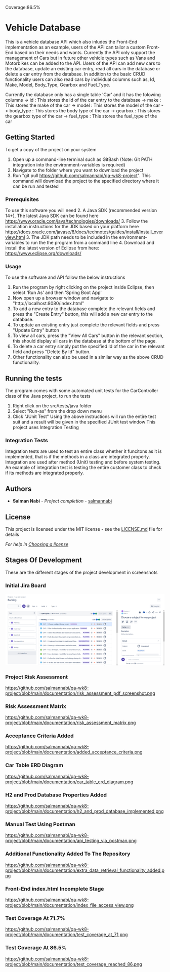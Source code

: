 Coverage:86.5%
# Vehicle Database

This is a vehicle database API which also inludes the Front-End implementation as an example, users of the API can tailor a custom Front-End based on their needs and wants. Currently the API only support the management of Cars but in future other vehicle types such as Vans and Motorbikes can be added to the API. Users of the API can add new cars to the database, update an existing car entry, read all cars in the database or delete a car entry from the database. In addition to the basic CRUD functionality users can also read cars by individual columns such as, Id, Make, Model, Body_Type, Gearbox and Fuel_Type.

Currently the database only has a single table 'Car' and it has the folowing columns
-> id : This stores the id of the car entry to the database
-> make : This stores the make of the car
-> model : This stores the model of the car
-> body_type : This stores the body type of the car
-> gearbox : This stores the gearbox type of the car
-> fuel_type : This stores the fuel_type of the car

## Getting Started

To get a copy of the project on your system
1. Open up a command-line terminal such as GitBash (Note: Git PATH integration into the environment-variables is required)
2. Navigate to the folder where you want to download the project
3. Run "git pull https://github.com/salmannabi/qa-wk8-project". This command will download the project to the specified directory where it can be run and tested

### Prerequisites

To use this software you will need
2. A Java SDK (recommended version 14+), The latest Java SDK can be found here https://www.oracle.com/java/technologies/downloads/
3. Follow the installation instructions for the JDK based on your platform here https://docs.oracle.com/javase/8/docs/technotes/guides/install/install_overview.html
3. The JDK path needs to be included in the environment-variables to run the the program from a command line 
4. Download and install the latest version of Eclipse from here: https://www.eclipse.org/downloads/

### Usage

To use the software and API follow the below instructions
1. Run the program by right clicking on the project inside Eclipse, then select 'Run As' and then 'Spring Boot App'
2. Now open up a browser window and navigate to "http://localhost:8080/index.html"
3. To add a new entry to the database complete the relevant fields and press the "Create Entry" button, this will add a new car entry to the database.
4. To update an existing entry just complete the relevant fields and press "Update Entry" button
5. To view all cars, press the "View All Cars" button in the relevant section, this should display all cars in the database at the bottom of the page.
6. To delete a car entry simply put the specified Id of the car in the relevant field and press "Delete By Id" button.
7. Other functionality can also be used in a similar way as the above CRUD functionality.

## Running the tests

The program comes with some automated unit tests for the CarController class of the Java project, to run the tests
1. Right click on the src/tests/java folder
2. Select "Run-as" from the drop down menu
3. Click "JUnit Test"
Using the above instructions will run the entire test suit and a result will be given in the specified JUnit test window
This project uses Integration Testing

### Integration Tests 
Integration tests are used to test an entire class whether it funcitons as it is implemented, that is if the methods in a class are integrated properly. Integration are used after method (Unit) testing and before system testing. An example of integration test is testing the entire customer class to check if its methods are integrated properly.


## Authors

* **Salman Nabi** - *Project completion* - [salmannabi](https://github.com/salmannabi)

## License

This project is licensed under the MIT license - see the [LICENSE.md](LICENSE.md) file for details 

*For help in [Choosing a license](https://choosealicense.com/)*

## Stages Of Development

These are the different stages of the project development in screenshots

### Initial Jira Board
<img src="https://github.com/salmannabi/qa-wk8-project/blob/main/documentation/jira-initial-screensnap.png">

### Project Risk Assessment
https://github.com/salmannabi/qa-wk8-project/blob/main/documentation/risk_assessment_pdf_screenshot.png

### Risk Assessment Matrix
https://github.com/salmannabi/qa-wk8-project/blob/main/documentation/risk_assessment_matrix.png

### Acceptance Criteria Added
https://github.com/salmannabi/qa-wk8-project/blob/main/documentation/added_acceptance_criteria.png

### Car Table ERD Diagram
https://github.com/salmannabi/qa-wk8-project/blob/main/documentation/car_table_erd_diagram.png

### H2 and Prod Database Properties Added
https://github.com/salmannabi/qa-wk8-project/blob/main/documentation/h2_and_prod_database_implemented.png

### Manual Test Using Postman
https://github.com/salmannabi/qa-wk8-project/blob/main/documentation/api_testing_via_postman.png

### Additional Functionality Added To The Repository
https://github.com/salmannabi/qa-wk8-project/blob/main/documentation/extra_data_retrieval_functionality_added.png

### Front-End index.html Incomplete Stage
https://github.com/salmannabi/qa-wk8-project/blob/main/documentation/index_file_access_view.png

### Test Coverage At 71.7%
https://github.com/salmannabi/qa-wk8-project/blob/main/documentation/test_coverage_at_71.png

### Test Coverage At 86.5%
https://github.com/salmannabi/qa-wk8-project/blob/main/documentation/test_coverage_reached_86.png
